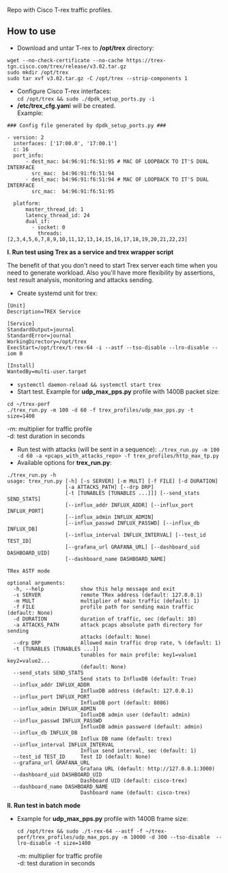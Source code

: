 Repo with Cisco T-rex traffic profiles.

## How to use 

* Download and untar T-rex to **/opt/trex** directory:   
```
wget --no-check-certificate --no-cache https://trex-tgn.cisco.com/trex/release/v3.02.tar.gz
sudo mkdir /opt/trex
sudo tar xvf v3.02.tar.gz -C /opt/trex --strip-components 1
```
* Configure Cisco T-rex interfaces:   
```cd /opt/trex && sudo ./dpdk_setup_ports.py -i```
* **/etc/trex_cfg.yam**l will be created.   
Example:   
```
### Config file generated by dpdk_setup_ports.py ###

- version: 2
  interfaces: ['17:00.0', '17:00.1']
  c: 16
  port_info:
      - dest_mac: b4:96:91:f6:51:95 # MAC OF LOOPBACK TO IT'S DUAL INTERFACE
        src_mac:  b4:96:91:f6:51:94
      - dest_mac: b4:96:91:f6:51:94 # MAC OF LOOPBACK TO IT'S DUAL INTERFACE
        src_mac:  b4:96:91:f6:51:95

  platform:
      master_thread_id: 1
      latency_thread_id: 24
      dual_if:
        - socket: 0
          threads: [2,3,4,5,6,7,8,9,10,11,12,13,14,15,16,17,18,19,20,21,22,23]
```

**I. Run test using Trex as a service and trex wrapper script**   

The benefit of that you don't need to start Trex server each time when you need to generate workload. Also you'll have more flexibility by assertions, test result analysis, monitoring and attacks sending.   
* Create systemd unit for trex:   
```
[Unit]
Description=TREX Service

[Service]
StandardOutput=journal
StandardError=journal
WorkingDirectory=/opt/trex
ExecStart=/opt/trex/t-rex-64 -i --astf --tso-disable --lro-disable --iom 0

[Install]
WantedBy=multi-user.target
```
* ```systemctl daemon-reload && systemctl start trex```
* Start test. Example for **udp_max_pps.py** profile with 1400B packet size:   
```
cd ~/trex-perf
./trex_run.py -m 100 -d 60 -f trex_profiles/udp_max_pps.py -t size=1400
```   
  -m: multiplier for traffic profile   
  -d: test duration in seconds   

* Run test with attacks (will be sent in a sequence):
  `./trex_run.py -m 100 -d 60 -a <pcaps_with_attacks_repo> -f trex_profiles/http_max_tp.py`
* Available options for **trex_run.py**:
```
./trex_run.py -h
usage: trex_run.py [-h] [-s SERVER] [-m MULT] [-f FILE] [-d DURATION]
                   [-a ATTACKS_PATH] [--drp DRP]
                   [-t [TUNABLES [TUNABLES ...]]] [--send_stats SEND_STATS]
                   [--influx_addr INFLUX_ADDR] [--influx_port INFLUX_PORT]
                   [--influx_admin INFLUX_ADMIN]
                   [--influx_passwd INFLUX_PASSWD] [--influx_db INFLUX_DB]
                   [--influx_interval INFLUX_INTERVAL] [--test_id TEST_ID]
                   [--grafana_url GRAFANA_URL] [--dashboard_uid DASHBOARD_UID]
                   [--dashboard_name DASHBOARD_NAME]

TRex ASTF mode

optional arguments:
  -h, --help            show this help message and exit
  -s SERVER             remote TRex address (default: 127.0.0.1)
  -m MULT               multiplier of main traffic (default: 1)
  -f FILE               profile path for sending main traffic (default: None)
  -d DURATION           duration of traffic, sec (default: 10)
  -a ATTACKS_PATH       attack pcaps absolute path directory for sending
                        attacks (default: None)
  --drp DRP             Allowed main traffic drop rate, % (default: 1)
  -t [TUNABLES [TUNABLES ...]]
                        tunables for main profile: key1=value1 key2=value2...
                        (default: None)
  --send_stats SEND_STATS
                        Send stats to InfluxDB (default: True)
  --influx_addr INFLUX_ADDR
                        InfluxDB address (default: 127.0.0.1)
  --influx_port INFLUX_PORT
                        InfluxDB port (default: 8086)
  --influx_admin INFLUX_ADMIN
                        InfluxDB admin user (default: admin)
  --influx_passwd INFLUX_PASSWD
                        InfluxDB admin password (default: admin)
  --influx_db INFLUX_DB
                        Influx DB name (default: trex)
  --influx_interval INFLUX_INTERVAL
                        Influx send interval, sec (default: 1)
  --test_id TEST_ID     Test ID (default: None)
  --grafana_url GRAFANA_URL
                        Grafana URL (default: http://127.0.0.1:3000)
  --dashboard_uid DASHBOARD_UID
                        Dashboard UID (default: cisco-trex)
  --dashboard_name DASHBOARD_NAME
                        Dashboard name (default: cisco-trex)
```

**II. Run test in batch mode**   
* Example for **udp_max_pps.py** profile with 1400B frame size:   
  ```
  cd /opt/trex && sudo ./t-rex-64 --astf -f ~/trex-perf/trex_profiles/udp_max_pps.py -m 10000 -d 300 --tso-disable  --lro-disable -t size=1400
  ```
  -m: multiplier for traffic profile   
  -d: test duration in seconds   

